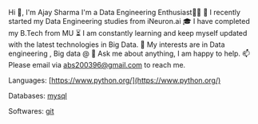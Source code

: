Hi 👋, I'm Ajay Sharma
I'm a Data Engineering Enthusiast👨‍💻
🏅 I recently started my Data Engineering studies from iNeuron.ai
🎓 I have completed my B.Tech from MU
⏳ I am constantly learning and keep myself updated with the latest technologies in Big Data.
🤔 My interests are in Data engineering , Big data @ 
💬 Ask me about anything, I am happy to help.
📫 Please email via abs200396@gmail.com to reach me.

Languages:
[https://www.python.org/](https://www.python.org/)

Databases:
[mysql](https://www.mysql.com/)

Softwares:
[git](https://git-scm.com/)

